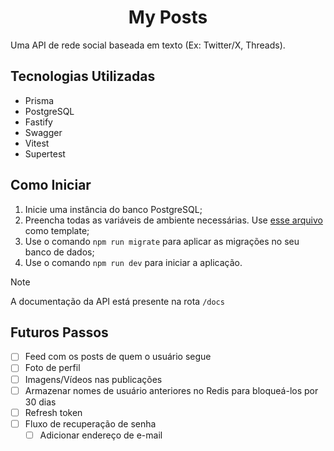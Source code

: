<div align="center">
  <h1>My Posts</h1>
</div>

Uma API de rede social baseada em texto (Ex: Twitter/X, Threads).

## Tecnologias Utilizadas

- Prisma
- PostgreSQL
- Fastify
- Swagger
- Vitest
- Supertest

## Como Iniciar

1. Inicie uma instância do banco PostgreSQL;
2. Preencha todas as variáveis de ambiente necessárias. Use [esse arquivo](./.env.example) como template;
3. Use o comando `npm run migrate` para aplicar as migrações no seu banco de dados;
4. Use o comando `npm run dev` para iniciar a aplicação.

> [!NOTE]
> A documentação da API está presente na rota `/docs`

## Futuros Passos

- [ ] Feed com os posts de quem o usuário segue
- [ ] Foto de perfil
- [ ] Imagens/Vídeos nas publicações
- [ ] Armazenar nomes de usuário anteriores no Redis para bloqueá-los por 30 dias
- [ ] Refresh token
- [ ] Fluxo de recuperação de senha
  - [ ] Adicionar endereço de e-mail
